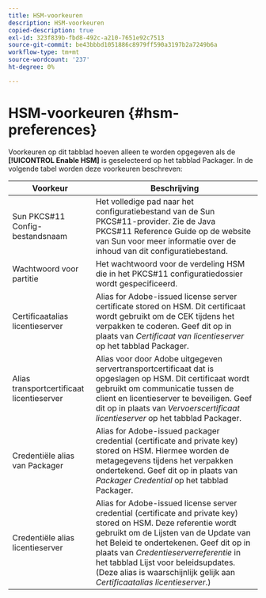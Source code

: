 ```yaml
---
title: HSM-voorkeuren
description: HSM-voorkeuren
copied-description: true
exl-id: 323f839b-fbd8-492c-a210-7651e92c7513
source-git-commit: be43bbbd1051886c8979ff590a3197b2a7249b6a
workflow-type: tm+mt
source-wordcount: '237'
ht-degree: 0%

---
```


# HSM-voorkeuren {#hsm-preferences}

Voorkeuren op dit tabblad hoeven alleen te worden opgegeven als de **[!UICONTROL Enable HSM]** is geselecteerd op het tabblad Packager. In de volgende tabel worden deze voorkeuren beschreven:

| Voorkeur | Beschrijving |
|---|---|
| Sun PKCS#11 Config-bestandsnaam | Het volledige pad naar het configuratiebestand van de Sun PKCS#11-provider. Zie de Java PKCS#11 Reference Guide op de website van Sun voor meer informatie over de inhoud van dit configuratiebestand. |
| Wachtwoord voor partitie | Het wachtwoord voor de verdeling HSM die in het PKCS#11 configuratiedossier wordt gespecificeerd. |
| Certificaatalias licentieserver | Alias for Adobe-issued license server certificate stored on HSM. Dit certificaat wordt gebruikt om de CEK tijdens het verpakken te coderen. Geef dit op in plaats van *Certificaat van licentieserver* op het tabblad Packager. |
| Alias transportcertificaat licentieserver | Alias voor door Adobe uitgegeven servertransportcertificaat dat is opgeslagen op HSM. Dit certificaat wordt gebruikt om communicatie tussen de client en licentieserver te beveiligen. Geef dit op in plaats van *Vervoerscertificaat licentieserver* op het tabblad Packager. |
| Credentiële alias van Packager | Alias for Adobe-issued packager credential (certificate and private key) stored on HSM. Hiermee worden de metagegevens tijdens het verpakken ondertekend. Geef dit op in plaats van *Packager Credential* op het tabblad Packager. |
| Credentiële alias licentieserver | Alias for Adobe-issued license server credential (certificate and private key) stored on HSM. Deze referentie wordt gebruikt om de Lijsten van de Update van het Beleid te ondertekenen. Geef dit op in plaats van *Credentieserverreferentie* in het tabblad Lijst voor beleidsupdates. (Deze alias is waarschijnlijk gelijk aan *Certificaatalias licentieserver*.) |
